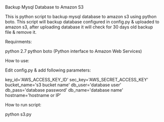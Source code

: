 Backup Mysql Database to Amazon S3

This is python script to backup mysql database to amazon s3 using python boto. This script will backup database
configured in config.py & uploaded to amazon s3, after uploading database it will check for 30 days old backup 
file & remove it.

Requirments:

python 2.7
python boto (Python interface to Amazon Web Services)

How to use:

Edit config.py & add following parameters:

key_id='AWS_ACCESS_KEY_ID'
sec_key='AWS_SECRET_ACCESS_KEY'
bucket_name='s3 bucket name'
db_user='database user'
db_pass='database password'
db_name='database name'
hostname='hostname or IP'

How to run script:

python s3.py


